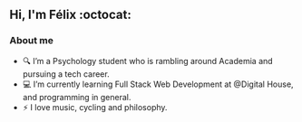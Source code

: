 ## Hi, I'm Félix :octocat:

### About me

- 🔍  I’m a Psychology student who is rambling around Academia and pursuing a tech career. 
- 💻  I’m currently learning Full Stack Web Development at @Digital House, and programming in general.
- ⚡  I love music, cycling and philosophy. 
